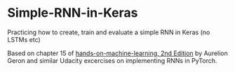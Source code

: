 # Simple-RNN-in-Keras
Practicing how to create, train and evaluate a simple RNN in Keras (no LSTMs etc)

Based on chapter 15 of [hands-on-machine-learning, 2nd Edition](https://www.oreilly.com/library/view/hands-on-machine-learning/9781492032632/) by Aurelion Geron and similar Udacity excercises on implementing RNNs in PyTorch.  
